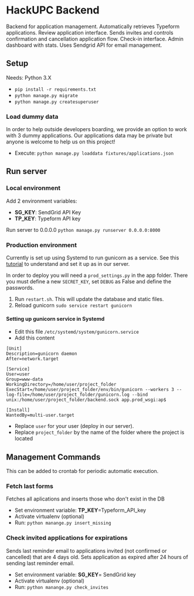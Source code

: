 # HackUPC Backend

Backend for application management. Automatically retrieves Typeform applications. Review application interface. Sends invites and controls confirmation and cancellation application flow. Check-in interface. Admin dashboard with stats. Uses Sendgrid API for email management.


## Setup
Needs: Python 3.X

- `pip install -r requirements.txt`
- `python manage.py migrate`
- `python manage.py createsuperuser`

### Load dummy data

In order to help outside developers boarding, we provide an option to work with 3 dummy applications.
Our applications data may be private but anyone is welcome to help us on this project!

- Execute: `python manage.py loaddata fixtures/applications.json`


## Run server

### Local environment

Add 2 environment variables:

- **SG_KEY**: SendGrid API Key
- **TP_KEY**: Typeform API key

Run server to 0.0.0.0
`python manage.py runserver 0.0.0.0:8000`

### Production environment

Currently is set up using Systemd to run gunicorn as a service. See this [tutorial](https://www.digitalocean.com/community/tutorials/how-to-set-up-django-with-postgres-nginx-and-gunicorn-on-ubuntu-16-04) to understand and set it up as in our server.

In order to deploy you will need a `prod_settings.py` in the app folder. There you must define a new `SECRET_KEY`, set `DEBUG` as False and define the passwords.

1. Run `restart.sh`. This will update the database and static files.
2. Reload gunicorn `sudo service restart gunicorn`

#### Setting up gunicorn service in Systemd

- Edit this file `/etc/systemd/system/gunicorn.service`
- Add this content
```
[Unit]
Description=gunicorn daemon
After=network.target

[Service]
User=user
Group=www-data
WorkingDirectory=/home/user/project_folder
ExecStart=/home/user/project_folder/env/bin/gunicorn --workers 3 --log-file=/home/user/project_folder/gunicorn.log --bind unix:/home/user/project_folder/backend.sock app.prod_wsgi:ap$

[Install]
WantedBy=multi-user.target

```

- Replace `user` for your user (deploy in our server).
- Replace `project_folder` by the name of the folder where the project is located

## Management Commands

This can be added to crontab for periodic automatic execution.

### Fetch last forms

Fetches all aplications and inserts those who don't exist in the DB

- Set environment variable: **TP_KEY**=Typeform_API_key
- Activate virtualenv (optional)
- Run: `python manange.py insert_missing`

### Check invited applications for expirations

Sends last reminder email to applications invited (not confirmed or cancelled) that are 4 days old. Sets application as expired after 24 hours of sending last reminder email.

- Set environment variable: **SG_KEY**= SendGrid key
- Activate virtualenv (optional)
- Run: `python manange.py check_invites`


